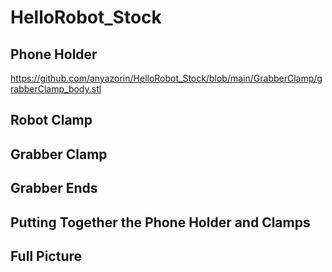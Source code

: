 # HelloRobot_Stock
## Phone Holder

https://github.com/anyazorin/HelloRobot_Stock/blob/main/GrabberClamp/grabberClamp_body.stl 
## Robot Clamp
## Grabber Clamp
## Grabber Ends
## Putting Together the Phone Holder and Clamps
## Full Picture
